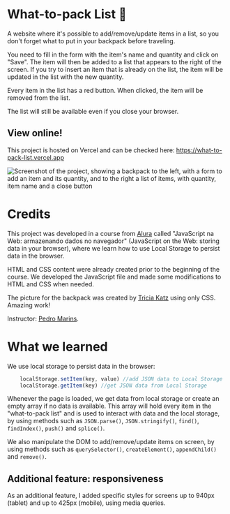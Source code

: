 # What-to-pack List 🎒
A website where it's possible to add/remove/update items in a list, so you don't forget what to put in your backpack before traveling.

You need to fill in the form with the item's name and quantity and click on "Save". The item will then be added to a list that appears to the right of the screen. If you try to insert an item that is already on the list, the item will be updated in the list with the new quantity. 

Every item in the list has a red button. When clicked, the item will be removed from the list.

The list will still be available even if you close your browser.

## View online!
This project is hosted on Vercel and can be checked here: https://what-to-pack-list.vercel.app

![Screenshot of the project, showing a backpack to the left, with a form to add an item and its quantity, and to the right a list of items, with quantity, item name and a close button](https://user-images.githubusercontent.com/19349339/188967673-4a9972c4-f14b-4fdf-935b-7f6cdfa1f25d.png)

# Credits

This project was developed in a course from [Alura](https://www.alura.com.br) called "JavaScript na Web: armazenando dados no navegador" (JavaScript on the Web: storing data in your browser), where we learn how to use Local Storage to persist data in the browser.

HTML and CSS content were already created prior to the beginning of the course. We developed the JavaScript file and made some modifications to HTML and CSS when needed.

The picture for the backpack was created by [Tricia Katz](https://codepen.io/triciaakatz/details/LbWVPj) using only CSS. Amazing work! 

Instructor: [Pedro Marins](https://github.com/pedromarins).

# What we learned
We use local storage to persist data in the browser:

```javascript
    localStorage.setItem(key, value) //add JSON data to Local Storage
    localStorage.getItem(key) //get JSON data from Local Storage
``` 
Whenever the page is loaded, we get data from local storage or create an empty array if no data is available. This array will hold every item in the "what-to-pack list" and is used to interact with data and the local storage, by using methods such as `JSON.parse()`, `JSON.stringify()`, `find()`, `findIndex()`, `push()` and `splice()`.

We also manipulate the DOM to add/remove/update items on screen, by using methods such as `querySelector()`, `createElement()`, `appendChild()` and `remove()`.

## Additional feature: responsiveness
As an additional feature, I added specific styles for screens up to 940px (tablet) and up to 425px (mobile), using media queries.